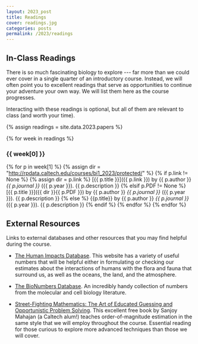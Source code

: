 ```yaml
---
layout: 2023_post
title: Readings
cover: readings.jpg
categories: posts
permalink: /2023/readings
---
```


## In-Class Readings
There is so much fascinating biology to explore --- far more than we could ever cover in a single quarter of an introductory course. Instead, we will often point you to excellent readings that serve as opportunities to continue your adventure your own way. We will list them here as the course progresses.

Interacting with these readings is optional, but all of them are relevant to class (and worth your time).

{% assign readings = site.data.2023.papers %}

{% for week in readings %}
### {{ week[0] }}

{% for p in week[1] %}
{% assign dir = "http://rpdata.caltech.edu/courses/bi1_2023/protected/" %}
{% if p.link != None %}
{% assign dir = p.link %}
[{{ p.title }}]({{ p.link }}) by {{ p.author }} *{{ p.journal }}* ({{ p.year }}). {{ p.description }}
{% elsif p.PDF != None %}
[{{ p.title }}]({{ dir }}{{ p.PDF }}) by {{ p.author }} *{{ p.journal }}* ({{ p.year }}). {{ p.description }}
{% else %}
{{p.title}} by {{ p.author }} *{{ p.journal }}* ({{ p.year }}). {{ p.description }}
{% endif %}
{% endfor %}
{% endfor %}


## External Resources
Links to external databases and other resources that you may find helpful during the course.

* [The Human Impacts Database](https://anthroponumbers.org/). This website has a variety of useful numbers that will be helpful either in formulating or checking our estimates about the interactions of humans with the flora and fauna that surround us, as well as the oceans, the land, and the atmosphere.

* [The BioNumbers Database](https://bionumbers.hms.harvard.edu/search.aspx). An incredibly handy collection of numbers from the molecular and cell biology literature.

* [Street-Fighting Mathematics: The Art of Educated Guessing and Opportunistic Problem Solving](https://sept.mit.edu/sites/default/files/Streetfighting%20Mathematics.pdf). This excellent free book by Sanjoy Mahajan (a Caltech alum!) teaches order-of-magnitude estimation in the same style that we will employ throughout the course. Essential reading for those curious to explore more advanced techniques than those we will cover.